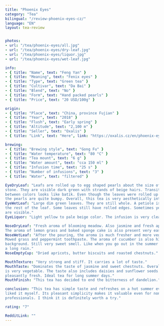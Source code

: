 ```yaml
---
title: "Phoenix Eyes"
category: "Tea"
bilingual: "/review-phoenix-eyes-cz/"
language: "EN"
layout: tea-review


photos:
- url: "/tea/phoenix-eyes/all.jpg"
- url: "/tea/phoenix-eyes/dry-leaf.jpg"
- url: "/tea/phoenix-eyes/liquor.jpg"
- url: "/tea/phoenix-eyes/wet-leaf.jpg"

info:
- { title: "Name", text: "Feng Yan" }
- { title: "Meaning", text: "Fenix eyes" }
- { title: "Type", text: "Green tea" }
- { title: "Cultivar", text: "Da Bai" }
- { title: "Blend", text: "No" }
- { title: "Form", text: "Hand packed pearls" }
- { title: "Price", text: "20 USD/100g" }

origin:
- { title: "Place", text: "China, province Fujian" }
- { title: "Year", text: "2018" }
- { title: "Flush", text: "Early spring" }
- { title: "Altitude", text: "2,100 m" }
- { title: "Seller", text: "Oxalis" }
- { title: "Link", text: "Here", link: "https://oxalis.cz/en/phoenix-eyes-70-g-8595218031141-326.htm/" }

brewing:
- { title: "Brewing style", text: "Gong Fu" }
- { title: "Water temperature", text: "80 °C" }
- { title: "Tea mount", text: "6 g" }
- { title: "Water amount", text: "cca 150 ml" }
- { title: "Infusion time", text: "25 s" }
- { title: "Number of infusions", text: "3" }
- { title: "Water", text: "filtered" }

EyeDryLeaf: "Leafs are rolled up to egg shaped pearls about the size of the cherry 
stone. They are visible dark green with strands of beige hairs. Transitions 
between colors looks like batik. Even though the leaves were rolled up carefully, 
the pearls are quite bumpy. Overall, this tea is very aesthetically interesting."
EyeWetLeaf: "Large dim green leaves. They are still whole. A petiole is lighter than 
the rest of the leaf. Some leaves still have rolled edges. Sometimes yellowish veins 
are visible."
EyeLiquor: "Light yellow to pale beige color. The infusion is very clear."

NoseDryLeaf: "Fresh aroma of blooming meadow. Also jasmine and fresh apple juice. 
The aroma of lemon grass and baked sponge cake is also present very easily."
NoseWetLeaf: "After the pouring, the aroma is much fresher and more vegetative. 
Mowed grass and peppermint toothpaste. The aroma of cucumber is also hidden in the 
background. Still very sweet smell. Like when you go out in the summer after 
a long rain."
NoseEmptyCup: "Dried apricots, butter biscuits and roasted chestnuts."

MouthTexture: "Very strong and stiff. It carries a lot of taste."
MouthTaste: "Dominates the taste of jasmine and sweet chestnuts. Overall, the infusion 
is very vegetable. The taste also includes daisies and sunflower seeds. The taste is 
pleasantly fresh. Ideal tea for long summer days."
MouthFinish: "This tea has decided to end the bitterness of dandelion."

conclusion: "This tea has simple taste and refreshes on a hot summer evening. I quite 
liked it myself. Its pleasant simplicity makes it valuable even for non-tea 
professionals. I think it is definitely worth a try."

rating: "7"

RedditLink: ""
---
```

